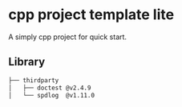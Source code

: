 # cpp project template lite

A simply cpp project for quick start.

## Library
```sh
├── thirdparty
│   ├── doctest @v2.4.9
│   └── spdlog  @v1.11.0
```